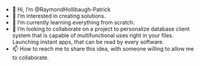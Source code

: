 - 👋 Hi, I’m @RaymondHollibaugh-Patrick
- 👀 I’m interested in creating solutions.
- 🌱 I’m currently learning everything from scratch.
- 💞️ I’m looking to collaborate on a project to personalize database client system that is capable of multifunctional uses right in your files. Launching instant apps, that can be read by every software.
- 📫 How to reach me to share this idea, with someone willing to allow me to collaborate.

<!---
RaymondHollibaugh-Patrick/RaymondHollibaugh-Patrick is a ✨ special ✨ repository because its `README.md` (this file) appears on your GitHub profile.
You can click the Preview link to take a look at your changes.
--->
